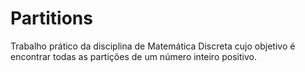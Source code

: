 # Partitions
Trabalho prático da disciplina de Matemática Discreta cujo objetivo é encontrar todas as partições de um número inteiro positivo.
